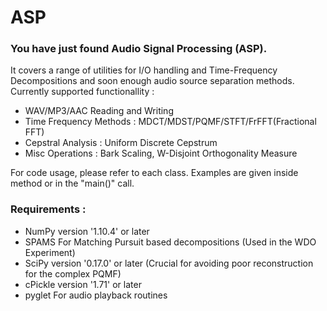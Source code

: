 # ASP

### You have just found Audio Signal Processing (ASP).
It covers a range of utilities for I/O handling and Time-Frequency Decompositions and soon enough audio source separation methods.
Currently supported functionallity :
- WAV/MP3/AAC Reading and Writing
- Time Frequency Methods : MDCT/MDST/PQMF/STFT/FrFFT(Fractional FFT)
- Cepstral Analysis : Uniform Discrete Cepstrum
- Misc Operations : Bark Scaling, W-Disjoint Orthogonality Measure

For code usage, please refer to each class. Examples are given inside method or in the "main()" call.

### Requirements :
- NumPy version   '1.10.4' or later
- SPAMS		   For Matching Pursuit based decompositions (Used in the WDO Experiment)
- SciPy version   '0.17.0' or later (Crucial for avoiding poor reconstruction for the complex PQMF)
- cPickle version '1.71' or later
- pyglet           For audio playback routines

